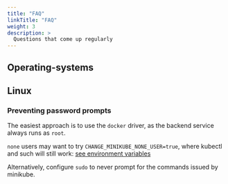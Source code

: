 ```yaml
---
title: "FAQ"
linkTitle: "FAQ"
weight: 3
description: >
  Questions that come up regularly
---
```


## Operating-systems

## Linux

### Preventing password prompts

The easiest approach is to use the `docker` driver, as the backend service always runs as `root`.

`none` users may want to try `CHANGE_MINIKUBE_NONE_USER=true`,  where kubectl and such will still work: [see environment variables](https://minikube.sigs.k8s.io/reference/environment_variables/)

Alternatively, configure `sudo` to never prompt for the commands issued by minikube.
